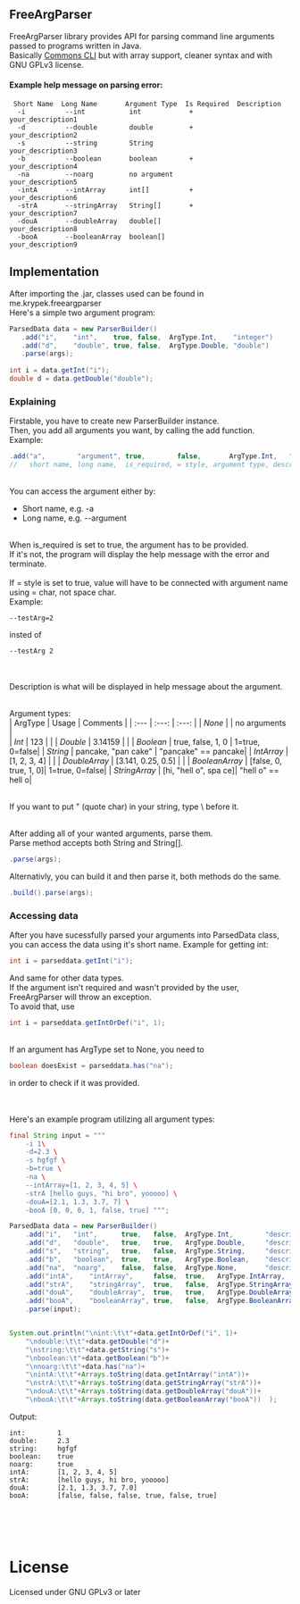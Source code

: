 

<h2>FreeArgParser</h2>
FreeArgParser library provides API for parsing command line arguments passed to programs written in Java.<br>
Basically <a href="https://commons.apache.org/proper/commons-cli/">Commons CLI</a> but with array support, cleaner syntax and with GNU GPLv3 license.
 
<h4>Example help message on parsing error:</h4>

```
 Short Name  Long Name       Argument Type  Is Required  Description
  -i          --int           int            +            your_description1
  -d          --double        double         +            your_description2
  -s          --string        String                      your_description3
  -b          --boolean       boolean        +            your_description4
  -na         --noarg         no argument                 your_description5
  -intA       --intArray      int[]          +            your_description6
  -strA       --stringArray   String[]       +            your_description7
  -douA       --doubleArray   double[]                    your_description8
  -booA       --booleanArray  boolean[]                   your_description9
```

<h2>Implementation</h2>
After importing the .jar, classes used can be found in me.krypek.freeargparser<br>
Here's a simple two argument program:

```java
ParsedData data = new ParserBuilder()
   .add("i", 	"int",	  true,	false, 	ArgType.Int,	"integer")
   .add("d", 	"double", true,	false,  ArgType.Double, "double")
   .parse(args);
		
int i = data.getInt("i");
double d = data.getDouble("double");
 ```
 <h3>Explaining</h3>
Firstable, you have to create new ParserBuilder instance.<br>
Then, you add all arguments you want, by calling the add function.<br>
Example:

```java
.add("a",        "argument", true,        false,       ArgType.Int,   "description")
//   short name, long name,  is_required, = style, argument type, description
```
<br>You can access the argument either by:<ul>
<li>Short name, e.g. -a</li>
<li>Long name, e.g. --argument</li></ul>

<br>When is_required is set to true, the argument has to be provided.<br>If it's not, the program will display the help message with the error and terminate.<br><br>
If = style is set to true, value will have to be connected with argument name using = char, not space char.<br>
Example: 
```
--testArg=2
```
insted of
```
--testArg 2
```
<br>

<br>
Description is what will be displayed in help message about the argument.<br><br>

Argument types:<br>
| ArgType 				| Usage 				| Comments 		|
| :---         			|          :---: 		|    :---:      |
| <i>None</i>   		|     					| no arguments	|		
| <i>Int</i>     		| 123			 		|				|
| <i>Double</i>     	| 3.14159		 		|				|
| <i>Boolean</i>     	| true, false, 1, 0		| 1=true, 0=false|
| <i>String</i>     	| pancake, "pan cake"	| "pancake" == pancake|
| <i>IntArray</i>     	| [1, 2, 3, 4]			| 				|
| <i>DoubleArray</i>    | [3.141, 0.25, 0.5]	|				|
| <i>BooleanArray</i>   | [false, 0, true, 1, 0]| 1=true, 0=false|
| <i>StringArray</i>    | [hi, "hell o", spa ce]| "hell o" == hell o|


<br>
If you want to put " (quote char) in your string, type \ before it.<br><br>

	
After adding all of your wanted arguments, parse them.<br>
Parse method accepts both String and String[].
```java
.parse(args);
```
Alternativly, you can build it and then parse it, both methods do the same.
```java
.build().parse(args);
```
<h3>Accessing data</h3>
After you have sucessfully parsed your arguments into ParsedData class, you can access the data using it's short name.
Example for getting int:

```java
int i = parseddata.getInt("i");
```
And same for other data types.<br>
If the argument isn't required and wasn't provided by the user, FreeArgParser will throw an exception.<br>
To avoid that, use

```java
int i = parseddata.getIntOrDef("i", 1);
```
<br>
If an argument has ArgType set to None, you need to

```java
boolean doesExist = parseddata.has("na");
```
in order to check if it was provided.<br><br><br>

Here's an example program utilizing all argument types:
```java
final String input = """
	-i 1\
	-d=2.3 \
	-s hgfgf \
	-b=true \
	-na \
	--intArray=[1, 2, 3, 4, 5] \
	-strA [hello guys, "hi bro", yooooo] \
	-douA=[2.1, 1.3, 3.7, 7] \
	-booA [0, 0, 0, 1, false, true] """;

ParsedData data = new ParserBuilder()
	.add("i", 	"int", 		true,	false, 	ArgType.Int, 		"description1")
	.add("d", 	"double", 	true,	true,  	ArgType.Double,		"description2")
	.add("s", 	"string", 	true,	false,  ArgType.String,		"description3")
	.add("b", 	"boolean", 	true,	true,  	ArgType.Boolean,	"description4")
	.add("na", 	"noarg",	false,	false, 	ArgType.None, 		"description5")
	.add("intA",	"intArray", 	false,	true,  	ArgType.IntArray, 	"description6")
	.add("strA",	"stringArray", 	true,	false,  ArgType.StringArray, 	"description7")
	.add("douA",	"doubleArray", 	true,	true,  	ArgType.DoubleArray, 	"description8")
	.add("booA",	"booleanArray",	true,	false,  ArgType.BooleanArray,	"description9")
	.parse(input);


System.out.println("\nint:\t\t"+data.getIntOrDef("i", 1)+
	"\ndouble:\t\t"+data.getDouble("d")+
	"\nstring:\t\t"+data.getString("s")+
	"\nboolean:\t"+data.getBoolean("b")+
	"\nnoarg:\t\t"+data.has("na")+
	"\nintA:\t\t"+Arrays.toString(data.getIntArray("intA"))+
	"\nstrA:\t\t"+Arrays.toString(data.getStringArray("strA"))+
	"\ndouA:\t\t"+Arrays.toString(data.getDoubleArray("douA"))+
	"\nbooA:\t\t"+Arrays.toString(data.getBooleanArray("booA"))  );
```
Output:
```
int:		1
double:		2.3
string:		hgfgf
boolean:	true
noarg:		true
intA:		[1, 2, 3, 4, 5]
strA:		[hello guys, hi bro, yooooo]
douA:		[2.1, 1.3, 3.7, 7.0]
booA:		[false, false, false, true, false, true]
```
<br><br><br>

# License
Licensed under GNU GPLv3 or later
